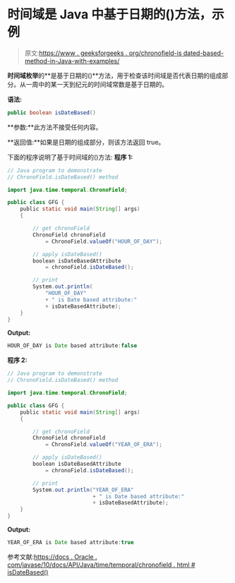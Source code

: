 # 时间域是 Java 中基于日期的()方法，示例

> 原文:[https://www . geeksforgeeks . org/chronofield-is dated-based-method-in-Java-with-examples/](https://www.geeksforgeeks.org/chronofield-isdatebased-method-in-java-with-examples/)

**时间域枚举**的**是基于日期的()**方法，用于检查该时间域是否代表日期的组成部分。从一周中的某一天到纪元的时间域常数是基于日期的。

**语法:**

```java
public boolean isDateBased()

```

**参数:**此方法不接受任何内容。

**返回值:**如果是日期的组成部分，则该方法返回 true。

下面的程序说明了基于时间域的()方法:
**程序 1:**

```java
// Java program to demonstrate
// ChronoField.isDateBased() method

import java.time.temporal.ChronoField;

public class GFG {
    public static void main(String[] args)
    {

        // get chronoField
        ChronoField chronoField
            = ChronoField.valueOf("HOUR_OF_DAY");

        // apply isDateBased()
        boolean isDateBasedAttribute
            = chronoField.isDateBased();

        // print
        System.out.println(
            "HOUR_OF_DAY"
            + " is Date based attribute:"
            + isDateBasedAttribute);
    }
}
```

**Output:**

```java
HOUR_OF_DAY is Date based attribute:false

```

**程序 2:**

```java
// Java program to demonstrate
// ChronoField.isDateBased() method

import java.time.temporal.ChronoField;

public class GFG {
    public static void main(String[] args)
    {

        // get chronoField
        ChronoField chronoField
            = ChronoField.valueOf("YEAR_OF_ERA");

        // apply isDateBased()
        boolean isDateBasedAttribute
            = chronoField.isDateBased();

        // print
        System.out.println("YEAR_OF_ERA"
                           + " is Date based attribute:"
                           + isDateBasedAttribute);
    }
}
```

**Output:**

```java
YEAR_OF_ERA is Date based attribute:true

```

参考文献:[https://docs . Oracle . com/javase/10/docs/API/Java/time/temporal/chronofield . html # isDateBased()](https://docs.oracle.com/javase/10/docs/api/java/time/temporal/ChronoField.html#isDateBased())